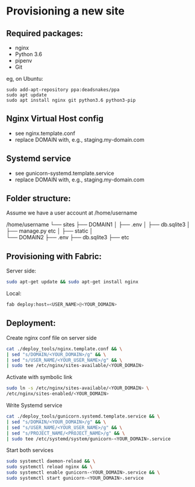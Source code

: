 Provisioning a new site
=======================

## Required packages:

* nginx
* Python 3.6
* pipenv
* Git

eg, on Ubuntu:

    sudo add-apt-repository ppa:deadsnakes/ppa
    sudo apt update
    sudo apt install nginx git python3.6 python3-pip

## Nginx Virtual Host config

* see nginx.template.conf
* replace DOMAIN with, e.g., staging.my-domain.com

## Systemd service

* see gunicorn-systemd.template.service
* replace DOMAIN with, e.g., staging.my-domain.com

## Folder structure:

Assume we have a user account at /home/username

/home/username
└── sites
    ├── DOMAIN1
    │    ├── .env
    │    ├── db.sqlite3
    │    ├── manage.py etc
    │    ├── static
    │    
    └── DOMAIN2
         ├── .env
         ├── db.sqlite3
         ├── etc

## Provisioning with Fabric:

Server side:

```bash
sudo apt-get update && sudo apt-get install nginx
```

Local:
```python
fab deploy:host=<USER_NAME>@<YOUR_DOMAIN>
```

## Deployment: 

Create nginx conf file on server side

```bash
cat ./deploy_tools/nginx.template.conf && \
| sed "s/DOMAIN/<YOUR_DOMAIN>/g" && \
| sed "s/USER_NAME/<YOUR_USER_NAME>/g" && \
| sudo tee /etc/nginx/sites-available/<YOUR_DOMAIN>
```

Activate with symbolic link

```bash
sudo ln -s /etc/nginx/sites-available/<YOUR_DOMAIN> \
/etc/nginx/sites-enabled/<YOUR_DOMAIN>
```

Write Systemd service

```bash
cat ./deploy_tools/gunicorn.systemd.template.service && \
| sed "s/DOMAIN/<YOUR_DOMAIN>/g" && \
| sed "s/USER_NAME/<YOUR_USER_NAME>/g" && \
| sed "s/PROJECT_NAME/<PROJECT_NAME>/g" && \
| sudo tee /etc/systemd/system/gunicorn-<YOUR_DOMAIN>.service
```

Start both services

```bash
sudo systemctl daemon-reload && \
sudo systemctl reload nginx && \
sudo systemctl enable gunicorn-<YOUR_DOMAIN>.service && \
sudo systemctl start gunicorn-<YOUR_DOMAIN>.service
```

